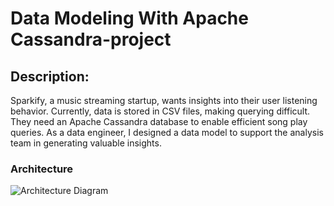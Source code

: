 # Data Modeling With Apache Cassandra-project
## Description:
Sparkify, a music streaming startup, wants insights into their user listening behavior. Currently, data is stored in CSV files, making querying difficult. They need an Apache Cassandra database to enable efficient song play queries. As a data engineer, I designed a data model to support the analysis team in generating valuable insights.
### Architecture
![Architecture Diagram](https://github.com/Joshh90/data-modeling-with-apache-cassandra-project/blob/main/Cassandra_logo.svg)

